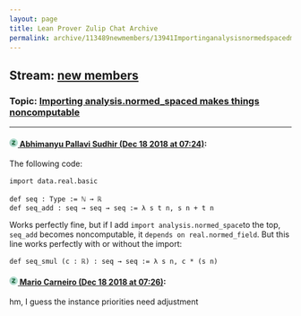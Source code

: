 ```yaml
---
layout: page
title: Lean Prover Zulip Chat Archive 
permalink: archive/113489newmembers/13941Importinganalysisnormedspacedmakesthingsnoncomputable.html
---
```


## Stream: [new members](index.html)
### Topic: [Importing analysis.normed_spaced makes things noncomputable](13941Importinganalysisnormedspacedmakesthingsnoncomputable.html)

---

#### [![Click to go to Zulip](../../assets/img/zulip2.png) Abhimanyu Pallavi Sudhir (Dec 18 2018 at 07:24)](https://leanprover.zulipchat.com/#narrow/stream/113489-new%20members/topic/Importing%20analysis.normed_spaced%20makes%20things%20noncomputable/near/152088656):
The following code:

```lean
import data.real.basic

def seq : Type := ℕ → ℝ
def seq_add : seq → seq → seq := λ s t n, s n + t n
```

Works perfectly fine, but if I add `import analysis.normed_space`to the top, `seq_add` becomes noncomputable, it `depends on real.normed_field`. But this line works perfectly with or without the import:

```lean
def seq_smul (c : ℝ) : seq → seq := λ s n, c * (s n)
```

#### [![Click to go to Zulip](../../assets/img/zulip2.png) Mario Carneiro (Dec 18 2018 at 07:26)](https://leanprover.zulipchat.com/#narrow/stream/113489-new%20members/topic/Importing%20analysis.normed_spaced%20makes%20things%20noncomputable/near/152088730):
hm, I guess the instance priorities need adjustment

